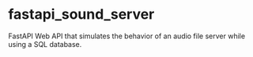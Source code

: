 # fastapi_sound_server
FastAPI Web API that simulates the behavior of an audio file server
while using a SQL database.
